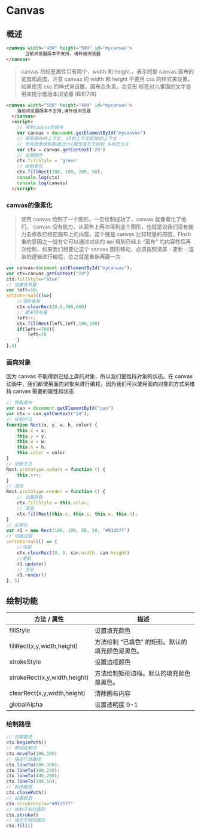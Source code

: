 # Canvas

## 概述

```html
<canvas width="400" height="500" id="mycanvas">
       当前浏览器版本不支持，请升级浏览器
</canvas>
```

> canvas 的标签属性只有两个，width 和 height.。表示的是 canvas 画布的宽度和高度。注意 canvas 的 width 和 height 不要用 css 的样式来设置，如果使用 css 的样式来设置，画布会失真，会变形 标签对儿里面的文字是用来提示低版本浏览器 (IE6/7/8)

```html
<canvas width="500" height="400" id="mycanvas">
    当前浏览器版本不支持,请升级浏览器
  </canvas>
  <script>
    // 得到canvas的画布
    var canvas = document.getElementById("mycanvas")
    // 得到画布的上下文, 2D的上下文和3D的上下文
    // 所有图像绘制都通过ctx属性或方法绘制,与标签无关
    var ctx = canvas.getContext('2d')
    // 设置颜色
    ctx.fillStyle = 'green'
    // 绘制矩形
    ctx.fillRect(100, 100, 200, 50);
    console.log(ctx)
    console.log(canvas)
  </script>
```

### canvas的像素化

> 使用 canvas 绘制了一个图形，一旦绘制成功了，canvas 就像素化了他们。 canvas 没有能力，从画布上再次得到这个图形，也就是说我们没有能力去修改已经在画布上的内容。这个就是 canvas 比较轻量的原因，Flash 重的原因之一就有它可以通过对应的 api 得到已经上 “画布” 的内容然后再次绘制，如果我们想要让这个 canvas 图形移动，必须按照清屏 - 更新 - 渲染的逻辑进行编程，总之就是重新再画一次

```JavaScript
var canvas=document.getElementById("mycanvas");
var ctx=canvas.getContext("2d")
ctx.fillStyle="blue"
// 设置信号量
var left=10;
setInterval(()=>{
    //清除画布
    ctx.clearRect(0,0,700,600)
    // 更新信号量
    left++;
    ctx.fillRect(left,left,100,100)
    if(left==700){
        left=10
    }
},4)
```





### 面向对象

因为 canvas 不能得到已经上屏的对象，所以我们要维持对象的状态。在 canvas 动画中，我们都使用面向对象来进行编程，因为我们可以使用面向对象的方式来维持 canvas 需要的属性和状态

```js
// 获取画布
var can = document.getElementById("can")
var ctx = can.getContext("2d");
// 绘制方法
function Rect(x, y, w, h, color) {
    this.x = x;
    this.y = y;
    this.w = w;
    this.h = h;
    this.color = color
}
// 更新方法
Rect.prototype.update = function () {
    this.x++;
}
// 渲染
Rect.prototype.render = function () {
    // 设置颜色
    ctx.fillStyle = this.color;
    // 渲染
    ctx.fillRect(this.x, this.y, this.w, this.h);
}
// 实例化
var r1 = new Rect(100, 100, 50, 50, "#91d5ff")
// 动画过程
setInterval(() => {
    //清屏
    ctx.clearRect(0, 0, can.width, can.height)
    //更新
    r1.update()
    // 渲染
    r1.render()
}, 5)
```

## 绘制功能

| 方法 / 属性                  | 描述                                             |
| ---------------------------- | ------------------------------------------------ |
| fillStyle                    | 设置填充颜色                                     |
| fillRect(x,y,width,height)   | 方法绘制 “已填色” 的矩形。默认的填充颜色是黑色。 |
| strokeStyle                  | 设置边框颜色                                     |
| strokeRect(x,y,width,height) | 方法绘制矩形边框。默认的填充颜色是黑色。         |
| clearRect(x,y,width,height)  | 清除画布内容                                     |
| globalAlpha                  | 设置透明度 0-1                                   |

### 绘制路径

```js
// 创建路径
ctx.beginPath()
// 移动绘制点
ctx.moveTo(100,100)
// 描述行进路径
ctx.lineTo(200,300);
ctx.lineTo(300,230);
ctx.lineTo(440,290);
ctx.lineTo(380,50);
// 封闭路径
ctx.closePath()
// 设置颜色
ctx.strokeStyle="#91d5ff"
// 绘制不规则图形
ctx.stroke()
// 填充不规则图形
ctx.fill()
```

